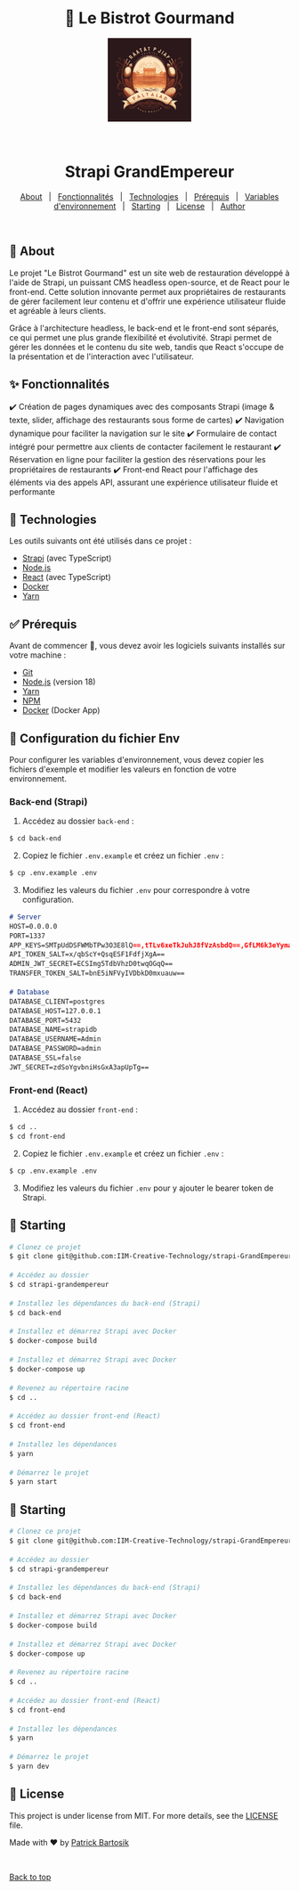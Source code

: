 <div align="center" id="top"> 
  <h1 align="center">🍴 Le Bistrot Gourmand</h1>
  <img src="./logo.png" alt="Strapi GrandEmpereur" width="150" height="150" />

  &#xa0;
  
</div>

<h1 align="center">Strapi GrandEmpereur</h1>

<p align="center">
  <a href="#dart-about">About</a> &#xa0; | &#xa0; 
  <a href="#sparkles-fonctionnalités">Fonctionnalités</a> &#xa0; | &#xa0;
  <a href="#rocket-technologies">Technologies</a> &#xa0; | &#xa0;
  <a href="#white_check_mark-prérequis">Prérequis</a> &#xa0; | &#xa0;
  <a href="#wrench-configuration-du-fichier-env">Variables d'environnement</a> &#xa0; | &#xa0;
  <a href="#checkered_flag-starting">Starting</a> &#xa0; | &#xa0;
  <a href="#memo-license">License</a> &#xa0; | &#xa0;
  <a href="https://github.com/GrandEmpereur" target="_blank">Author</a>
</p>

<br>

## :dart: About ##

Le projet "Le Bistrot Gourmand" est un site web de restauration développé à l'aide de Strapi, un puissant CMS headless open-source, et de React pour le front-end. Cette solution innovante permet aux propriétaires de restaurants de gérer facilement leur contenu et d'offrir une expérience utilisateur fluide et agréable à leurs clients.

Grâce à l'architecture headless, le back-end et le front-end sont séparés, ce qui permet une plus grande flexibilité et évolutivité. Strapi permet de gérer les données et le contenu du site web, tandis que React s'occupe de la présentation et de l'interaction avec l'utilisateur.

## :sparkles: Fonctionnalités ##

:heavy_check_mark: Création de pages dynamiques avec des composants Strapi (image & texte, slider, affichage des restaurants sous forme de cartes)
:heavy_check_mark: Navigation dynamique pour faciliter la navigation sur le site
:heavy_check_mark: Formulaire de contact intégré pour permettre aux clients de contacter facilement le restaurant
:heavy_check_mark: Réservation en ligne pour faciliter la gestion des réservations pour les propriétaires de restaurants
:heavy_check_mark: Front-end React pour l'affichage des éléments via des appels API, assurant une expérience utilisateur fluide et performante

## :rocket: Technologies ##
Les outils suivants ont été utilisés dans ce projet :

- [Strapi](https://strapi.io/) (avec TypeScript)
- [Node.js](https://nodejs.org/en/)
- [React](https://reactjs.org/) (avec TypeScript)
- [Docker](https://www.docker.com/)
- [Yarn](https://yarnpkg.com/)


## :white_check_mark: Prérequis ##

Avant de commencer :checkered_flag:, vous devez avoir les logiciels suivants installés sur votre machine :

- [Git](https://git-scm.com)
- [Node.js](https://nodejs.org/en/) (version 18)
- [Yarn](https://yarnpkg.com/)
- [NPM](https://www.npmjs.com/)
- [Docker](https://www.docker.com/) (Docker App)

## :wrench: Configuration du fichier Env ##

Pour configurer les variables d'environnement, vous devez copier les fichiers d'exemple et modifier les valeurs en fonction de votre environnement.

### Back-end (Strapi)

1. Accédez au dossier `back-end` :

```bash
$ cd back-end
```
2. Copiez le fichier `.env.example` et créez un fichier `.env` :

```bash
$ cp .env.example .env
```
3. Modifiez les valeurs du fichier `.env` pour correspondre à votre configuration.
```md
# Server
HOST=0.0.0.0
PORT=1337
APP_KEYS=SMTpUdDSFWMbTPw3O3E8lQ==,tTLv6xeTkJuhJ8fVzAsbdQ==,GfLM6k3eYymaODgbWS2I0Q==,mGcxU1qBGCuXwbUzrsC/GA==
API_TOKEN_SALT=x/qbScY+QsqESF1FdfjXgA==
ADMIN_JWT_SECRET=ECSImg5TdbVhzD0twqOGqQ==
TRANSFER_TOKEN_SALT=bnE5iNFVyIVDbkD0mxuauw==

# Database
DATABASE_CLIENT=postgres
DATABASE_HOST=127.0.0.1
DATABASE_PORT=5432
DATABASE_NAME=strapidb
DATABASE_USERNAME=Admin
DATABASE_PASSWORD=admin
DATABASE_SSL=false
JWT_SECRET=zdSoYgvbniHsGxA3apUpTg==
```

### Front-end (React)

1. Accédez au dossier `front-end` :
```bash
$ cd ..
$ cd front-end
```

2. Copiez le fichier `.env.example` et créez un fichier `.env` :
```bash
$ cp .env.example .env
```

3. Modifiez les valeurs du fichier `.env` pour y ajouter le bearer token de Strapi.

## :checkered_flag: Starting ##

```bash
# Clonez ce projet
$ git clone git@github.com:IIM-Creative-Technology/strapi-GrandEmpereur.git

# Accédez au dossier
$ cd strapi-grandempereur

# Installez les dépendances du back-end (Strapi)
$ cd back-end

# Installez et démarrez Strapi avec Docker
$ docker-compose build

# Installez et démarrez Strapi avec Docker
$ docker-compose up

# Revenez au répertoire racine
$ cd ..

# Accédez au dossier front-end (React)
$ cd front-end

# Installez les dépendances
$ yarn

# Démarrez le projet
$ yarn start
```


## :checkered_flag: Starting ##

```bash
# Clonez ce projet
$ git clone git@github.com:IIM-Creative-Technology/strapi-GrandEmpereur.git

# Accédez au dossier
$ cd strapi-grandempereur

# Installez les dépendances du back-end (Strapi)
$ cd back-end

# Installez et démarrez Strapi avec Docker
$ docker-compose build

# Installez et démarrez Strapi avec Docker
$ docker-compose up

# Revenez au répertoire racine
$ cd ..

# Accédez au dossier front-end (React)
$ cd front-end

# Installez les dépendances
$ yarn

# Démarrez le projet
$ yarn dev
```

## :memo: License ##

This project is under license from MIT. For more details, see the [LICENSE](LICENSE.md) file.


Made with :heart: by <a href="https://github.com/GrandEmpereur" target="_blank">Patrick Bartosik</a>

&#xa0;

<a href="#top">Back to top</a>

